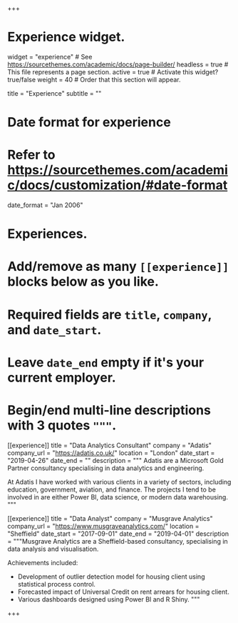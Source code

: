 +++
# Experience widget.
widget = "experience"  # See https://sourcethemes.com/academic/docs/page-builder/
headless = true  # This file represents a page section.
active = true  # Activate this widget? true/false
weight = 40  # Order that this section will appear.

title = "Experience"
subtitle = ""

# Date format for experience
#   Refer to https://sourcethemes.com/academic/docs/customization/#date-format
date_format = "Jan 2006"

# Experiences.
#   Add/remove as many `[[experience]]` blocks below as you like.
#   Required fields are `title`, `company`, and `date_start`.
#   Leave `date_end` empty if it's your current employer.
#   Begin/end multi-line descriptions with 3 quotes `"""`.
[[experience]]
  title = "Data Analytics Consultant"
  company = "Adatis"
  company_url = "https://adatis.co.uk/"
  location = "London"
  date_start = "2019-04-26"
  date_end = ""
  description = """
  Adatis are a Microsoft Gold Partner consultancy specialising in data analytics and engineering.

  At Adatis I have worked with various clients in a variety of sectors, including education, government,   aviation, and finance.
  The projects I tend to be involved in are either Power BI, data science, or modern data warehousing.
  """

[[experience]]
  title = "Data Analyst"
  company = "Musgrave Analytics"
  company_url = "https://www.musgraveanalytics.com/"
  location = "Sheffield"
  date_start = "2017-09-01"
  date_end = "2019-04-01"
  description = """Musgrave Analytics are a Sheffield-based consultancy, specialising in data analysis and visualisation.

Achievements included:
- Development of outlier detection model for housing client using statistical process control.
- Forecasted impact of Universal Credit on rent arrears for housing client.
- Various dashboards designed using Power BI and R Shiny.
"""

+++
